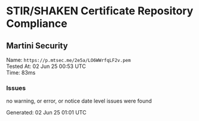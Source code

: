 # STIR/SHAKEN Certificate Repository Compliance

## Martini Security

Name: `https://p.mtsec.me/2e5a/LO6WWrfqLF2v.pem`\
Tested At: 02 Jun 25 00:53 UTC\
Time: 83ms

### Issues

no warning, or error, or notice date level issues were found

Generated: 02 Jun 25 01:01 UTC